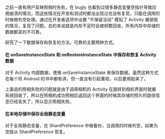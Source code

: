 之前一直有用户反映照相时失败，在 bugly 也看到过很多静态变量空指针导致应用崩溃的情况，而这些情况在开发和测试时都没出现过也没有复现，只能在调用的时候做判空处理。通过在开发者选项中设置 “不保留活动” 模拟了 Activity 被销毁的情况，复现了问题。总的来说就是内存不足时会被频繁回收，所有内存中存储的数据都变的不可靠。

研究了一下数据保存和恢复的方法，可靠的主要两种方式。



#### 在 onSaveInstanceState 和 onRestoreInstanceState 中保存和恢复 Activity 数据

对于 Activity 内部数据，使用 onSaveInstanceState 来保存数据。虽然这种方式在每个将 Android 的书中都有讲，但一直没有引起重视，以后要用起来了。

上面说的照相失败的问题就是由于调用相机的 Activity 在跳转到相机界面时就被系统回收了，所以在照相机成功照相后返回这个界面的时候其存储的照片的路径信息已经丢失了，所以显示照相失败。

#### 在本地存储中保存全局静态变量

对于全局静态变量，在 ShardPreference 中做备份，当调用的时候判空，如果为空就从 ShardPreference 恢复。
